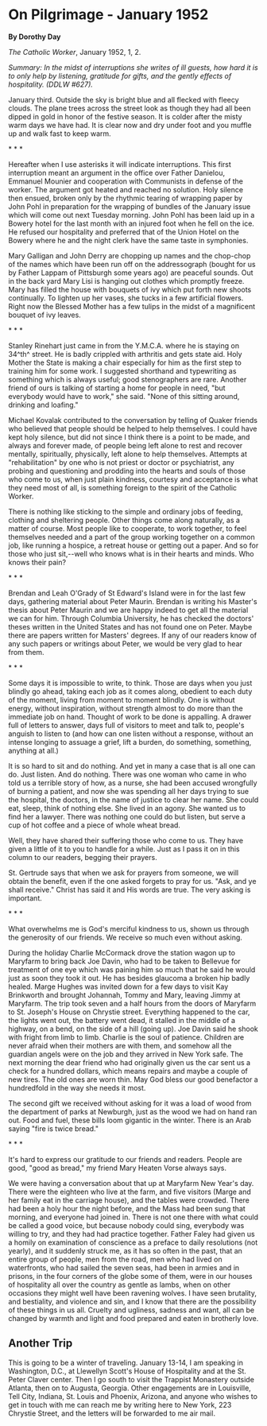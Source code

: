 On Pilgrimage - January 1952
============================

**By Dorothy Day**

*The Catholic Worker*, January 1952, 1, 2.

*Summary: In the midst of interruptions she writes of ill guests, how
hard it is to only help by listening, gratitude for gifts, and the
gently effects of hospitality. (DDLW \#627).*

January third. Outside the sky is bright blue and all flecked with
fleecy clouds. The plane trees across the street look as though they had
all been dipped in gold in honor of the festive season. It is colder
after the misty warm days we have had. It is clear now and dry under
foot and you muffle up and walk fast to keep warm.

\* \* \*

Hereafter when I use asterisks it will indicate interruptions. This
first interruption meant an argument in the office over Father Danielou,
Emmanuel Mounier and cooperation with Communists in defense of the
worker. The argument got heated and reached no solution. Holy silence
then ensued, broken only by the rhythmic tearing of wrapping paper by
John Pohl in preparation for the wrapping of bundles of the January
issue which will come out next Tuesday morning. John Pohl has been laid
up in a Bowery hotel for the last month with an injured foot when he
fell on the ice. He refused our hospitality and preferred that of the
Union Hotel on the Bowery where he and the night clerk have the same
taste in symphonies.

Mary Galligan and John Derry are chopping up names and the chop-chop of
the names which have been run off on the addressograph (bought for us by
Father Lappam of Pittsburgh some years ago) are peaceful sounds. Out in
the back yard Mary Lisi is hanging out clothes which promptly freeze.
Mary has filled the house with bouquets of ivy which put forth new
shoots continually. To lighten up her vases, she tucks in a few
artificial flowers. Right now the Blessed Mother has a few tulips in the
midst of a magnificent bouquet of ivy leaves.

\* \* \*

Stanley Rinehart just came in from the Y.M.C.A. where he is staying on
34^th^ street. He is badly crippled with arthritis and gets state aid.
Holy Mother the State is making a chair especially for him as the first
step to training him for some work. I suggested shorthand and
typewriting as something which is always useful; good stenographers are
rare. Another friend of ours is talking of starting a home for people in
need, "but everybody would have to work," she said. "None of this
sitting around, drinking and loafing."

Michael Kovalak contributed to the conversation by telling of Quaker
friends who believed that people should be helped to help themselves. I
could have kept holy silence, but did not since I think there is a point
to be made, and always and forever made, of people being left alone to
rest and recover mentally, spiritually, physically, left alone to help
themselves. Attempts at "rehabilitation" by one who is not priest or
doctor or psychiatrist, any probing and questioning and prodding into
the hearts and souls of those who come to us, when just plain kindness,
courtesy and acceptance is what they need most of all, is something
foreign to the spirit of the Catholic Worker.

There is nothing like sticking to the simple and ordinary jobs of
feeding, clothing and sheltering people. Other things come along
naturally, as a matter of course. Most people like to cooperate, to work
together, to feel themselves needed and a part of the group working
together on a common job, like running a hospice, a retreat house or
getting out a paper. And so for those who just sit,--well who knows what
is in their hearts and minds. Who knows their pain?

\* \* \*

Brendan and Leah O'Grady of St Edward's Island were in for the last few
days, gathering material about Peter Maurin. Brendan is writing his
Master's thesis about Peter Maurin and we are happy indeed to get all
the material we can for him. Through Columbia University, he has checked
the doctors' theses written in the United States and has not found one
on Peter. Maybe there are papers written for Masters' degrees. If any of
our readers know of any such papers or writings about Peter, we would be
very glad to hear from them.

\* \* \*

Some days it is impossible to write, to think. Those are days when you
just blindly go ahead, taking each job as it comes along, obedient to
each duty of the moment, living from moment to moment blindly. One is
without energy, without inspiration, without strength almost to do more
than the immediate job on hand. Thought of work to be done is appalling.
A drawer full of letters to answer, days full of visitors to meet and
talk to, people's anguish to listen to (and how can one listen without a
response, without an intense longing to assuage a grief, lift a burden,
do something, something, anything at all.)

It is so hard to sit and do nothing. And yet in many a case that is all
one can do. Just listen. And do nothing. There was one woman who came in
who told us a terrible story of how, as a nurse, she had been accused
wrongfully of burning a patient, and now she was spending all her days
trying to sue the hospital, the doctors, in the name of justice to clear
her name. She could eat, sleep, think of nothing else. She lived in an
agony. She wanted us to find her a lawyer. There was nothing one could
do but listen, but serve a cup of hot coffee and a piece of whole wheat
bread.

Well, they have shared their suffering those who come to us. They have
given a little of it to you to handle for a while. Just as I pass it on
in this column to our readers, begging their prayers.

St. Gertrude says that when we ask for prayers from someone, we will
obtain the benefit, even if the one asked forgets to pray for us. "Ask,
and ye shall receive." Christ has said it and His words are true. The
very asking is important.

\* \* \*

What overwhelms me is God's merciful kindness to us, shown us through
the generosity of our friends. We receive so much even without asking.

During the holiday Charlie McCormack drove the station wagon up to
Maryfarm to bring back Joe Davin, who had to be taken to Bellevue for
treatment of one eye which was paining him so much that he said he would
just as soon they took it out. He has besides glaucoma a broken hip
badly healed. Marge Hughes was invited down for a few days to visit Kay
Brinkworth and brought Johannah, Tommy and Mary, leaving Jimmy at
Maryfarm. The trip took seven and a half hours from the doors of
Maryfarm to St. Joseph's House on Chrystie street. Everything happened
to the car, the lights went out, the battery went dead, it stalled in
the middle of a highway, on a bend, on the side of a hill (going up).
Joe Davin said he shook with fright from limb to limb. Charlie is the
soul of patience. Children are never afraid when their mothers are with
them, and somehow all the guardian angels were on the job and they
arrived in New York safe. The next morning the dear friend who had
originally given us the car sent us a check for a hundred dollars, which
means repairs and maybe a couple of new tires. The old ones are worn
thin. May God bless our good benefactor a hundredfold in the way she
needs it most.

The second gift we received without asking for it was a load of wood
from the department of parks at Newburgh, just as the wood we had on
hand ran out. Food and fuel, these bills loom gigantic in the winter.
There is an Arab saying "fire is twice bread."

\* \* \*

It's hard to express our gratitude to our friends and readers. People
are good, "good as bread," my friend Mary Heaten Vorse always says.

We were having a conversation about that up at Maryfarm New Year's day.
There were the eighteen who live at the farm, and five visitors (Marge
and her family eat in the carriage house), and the tables were crowded.
There had been a holy hour the night before, and the Mass had been sung
that morning, and everyone had joined in. There is not one there with
what could be called a good voice, but because nobody could sing,
everybody was willing to try, and they had had practice together. Father
Faley had given us a homily on examination of conscience as a preface to
daily resolutions (not yearly), and it suddenly struck me, as it has so
often in the past, that an entire group of people, men from the road,
men who had lived on waterfronts, who had sailed the seven seas, had
been in armies and in prisons, in the four corners of the globe some of
them, were in our houses of hospitality all over the country as gentle
as lambs, when on other occasions they might well have been ravening
wolves. I have seen brutality, and bestiality, and violence and sin, and
I know that there are the possibility of these things in us all. Cruelty
and ugliness, sadness and want, all can be changed by warmth and light
and food prepared and eaten in brotherly love.

Another Trip
------------

This is going to be a winter of traveling. January 13-14, I am speaking
in Washington, D.C., at Llewellyn Scott's House of Hospitality and at
the St. Peter Claver center. Then I go south to visit the Trappist
Monastery outside Atlanta, then on to Augusta, Georgia. Other
engagements are in Louisville, Tell City, Indiana, St. Louis and
Phoenix, Arizona, and anyone who wishes to get in touch with me can
reach me by writing here to New York, 223 Chrystie Street, and the
letters will be forwarded to me air mail.
